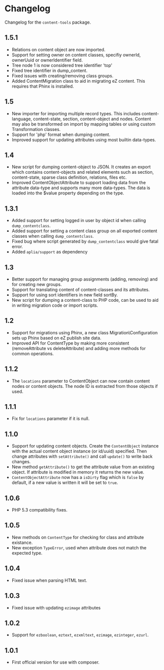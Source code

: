 # Changelog

Changelog for the `content-tools` package.

## 1.5.1

- Relations on content object are now imported.
- Support for setting owner on content classes, specifiy ownerId,
  ownerUuid or ownerIdentifier field.
- Tree node 1 is now considered tree identifier 'top'
- Fixed tree identifier in dump_content.
- Fixed issues with creating/removing class groups.
- Added ContentMigration class to aid in migrating eZ content.
  This requires that Phinx is installed.

## 1.5

- New importer for importing multiple record types. This includes
  content-language, content-state, section, content-object and nodes.
  Content may also be transformed on import by mapping tables or
  using custom Transformation classes.
- Support for 'php' format when dumping content.
- Improved support for updating attributes using most builtin data-types.

## 1.4

- New script for dumping content-object to JSON. It creates an export which
  contains content-objects and related elements such as section, content-state,
  sparse class definition, relations, files etc.
- Improved ContentObjectAttribute to support loading data from the attribute
  data-type and supports many more data-types. The data is loaded into the
  $value property depending on the type.

## 1.3.1
- Added support for setting logged in user by object id when calling `dump_contentclass`.
- Added support for setting a content class group on all exported content classes when calling `dump_contentclass`.
- Fixed bug where script generated by `dump_contentclass` would give fatal error.
- Added `aplia/support` as dependency

## 1.3

- Better support for managing group assignments (adding, removing) and for creating
  new groups.
- Support for translating content of content-classes and its attributes.
- Support for using sort identifiers in new field sortBy.
- New script for dumping a content-class to PHP code, can be used to aid
  in writing migration code or import scripts.

## 1.2

- Support for migrations using Phinx, a new class Migration\Configuration sets
  up Phinx based on eZ publish site data.
- Improved API for ContentType by making more consistent (removeAttribute vs deleteAttribute)
  and adding more methods for common operations.

## 1.1.2
- The `locations` parameter to ContentObject can now contain content nodes or
  content objects. The node ID is extracted from those objects if used.

## 1.1.1
- Fix for `locations` parameter if it is null.

## 1.1.0
- Support for updating content objects. Create the `ContentObject` instance with the
  actual content object instance (or id/uuid) specified.
  Then change attributes with `setAttribute()` and call `update()` to write back changes.
- New method `getAttribute()` to get the attribute value from an existing object.
  If attribute is modified in memory it returns the new value.
- `ContentObjectAttribute` now has a `isDirty` flag which is `false` by default, if a
  new value is written it will be set to `true`.

## 1.0.6

- PHP 5.3 compatibility fixes.

## 1.0.5

- New methods on `ContentType` for checking for class and attribute existance.
- New exception `TypeError`, used when attribute does not match the expected type.

## 1.0.4

- Fixed issue when parsing HTML text.

## 1.0.3

- Fixed issue with updating `ezimage` attributes

## 1.0.2

- Support for `ezboolean`, `eztext`, `ezxmltext`, `ezimage`, `ezinteger`, `ezurl`.

## 1.0.1

- First official version for use with composer.
